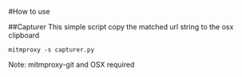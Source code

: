 #How to use

##Capturer
This simple script copy the matched url string to the osx clipboard

``
mitmproxy -s capturer.py
``

Note: mitmproxy-git and OSX required 
